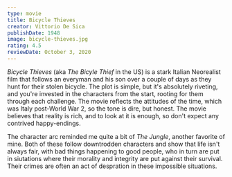 ```yaml
---
type: movie
title: Bicycle Thieves
creator: Vittorio De Sica
publishDate: 1948
image: bicycle-thieves.jpg
rating: 4.5
reviewDate: October 3, 2020
---
```


_Bicycle Thieves_ (aka _The Bicyle Thief_ in the US) is a stark Italian Neorealist film that follows an everyman and his son over a couple of days as they hunt for their stolen bicycle. The plot is simple, but it's absolutely riveting, and you're invested in the characters from the start, rooting for them through each challenge. The movie reflects the attitudes of the time, which was Italy post-World War 2, so the tone is dire, but honest. The movie believes that reality is rich, and to look at it is enough, so don't expect any contrived happy-endings.

The character arc reminded me quite a bit of _The Jungle_, another favorite of mine. Both of these follow downtrodden characters and show that life isn't always fair, with bad things happening to good people, who in turn are put in siutations where their morality and integrity are put against their survival. Their crimes are often an act of despration in these impossible situations.
